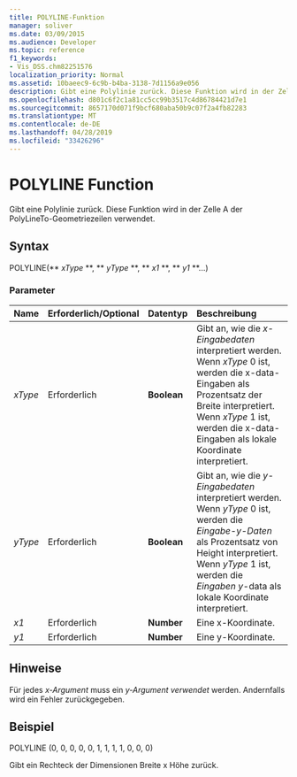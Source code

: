 ```yaml
---
title: POLYLINE-Funktion
manager: soliver
ms.date: 03/09/2015
ms.audience: Developer
ms.topic: reference
f1_keywords:
- Vis_DSS.chm82251576
localization_priority: Normal
ms.assetid: 10baeec9-6c9b-b4ba-3138-7d1156a9e056
description: Gibt eine Polylinie zurück. Diese Funktion wird in der Zelle A der PolyLineTo-Geometriezeilen verwendet.
ms.openlocfilehash: d801c6f2c1a81cc5cc99b3517c4d86784421d7e1
ms.sourcegitcommit: 8657170d071f9bcf680aba50b9c07f2a4fb82283
ms.translationtype: MT
ms.contentlocale: de-DE
ms.lasthandoff: 04/28/2019
ms.locfileid: "33426296"
---
```

# <a name="polyline-function"></a>POLYLINE Function

Gibt eine Polylinie zurück. Diese Funktion wird in der Zelle A der PolyLineTo-Geometriezeilen verwendet. 
  
## <a name="syntax"></a>Syntax

POLYLINE(** *xType* **, ** *yType* **, ** *x1* **, ** *y1* **...) 
  
### <a name="parameters"></a>Parameter

|**Name**|**Erforderlich/Optional**|**Datentyp**|**Beschreibung**|
|:-----|:-----|:-----|:-----|
| _xType_ <br/> |Erforderlich  <br/> |**Boolean** <br/> |Gibt an, wie die  _x-Eingabedaten_ interpretiert werden. Wenn _xType_ 0 ist, werden die x-data-Eingaben als Prozentsatz der Breite interpretiert.  Wenn _xType_ 1 ist, werden die x-data-Eingaben als lokale Koordinate interpretiert.   <br/> |
| _yType_ <br/> |Erforderlich  <br/> |**Boolean** <br/> |Gibt an, wie die  _y-Eingabedaten_ interpretiert werden. Wenn  _yType_ 0 ist, werden die  _Eingabe-y-Daten_ als Prozentsatz von Height interpretiert. Wenn  _yType_ 1 ist, werden die  _Eingaben y_-data als lokale Koordinate interpretiert.  <br/> |
| _x1_ <br/> |Erforderlich  <br/> |**Number** <br/> | Eine x-Koordinate.  <br/> |
| _y1_ <br/> |Erforderlich  <br/> |**Number** <br/> |Eine y-Koordinate.  <br/> |
   
## <a name="remarks"></a>Hinweise

Für jedes  *x-Argument*  muss ein  *y-Argument verwendet*  werden. Andernfalls wird ein Fehler zurückgegeben. 
  
## <a name="example"></a>Beispiel

POLYLINE (0, 0, 0, 0, 0, 1, 1, 1, 1, 0, 0, 0) 
  
Gibt ein Rechteck der Dimensionen Breite x Höhe zurück. 
  


